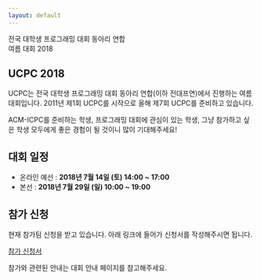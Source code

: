 ```yaml
---
layout: default
---
```


<div class="main-pic-wrapper">
  <img id="main-pic" src="">
  <div class="main-pic-overlay"></div>
  <div class="main-pic-overlay-text">
    전국 대학생 프로그래밍 대회 동아리 연합<br />
    여름 대회 2018
  </div>
</div>

## UCPC 2018

UCPC는 전국 대학생 프로그래밍 대회 동아리 연합(이하 전대프연)에서 진행하는 여름 대회입니다.
2011년 제1회 UCPC를 시작으로 올해 제7회 UCPC를 준비하고 있습니다.

ACM-ICPC를 준비하는 학생, 프로그래밍 대회에 관심이 있는 학생, 그냥 참가하고 싶은 학생 모두에게
좋은 경험이 될 것이니 많이 기대해주세요!

## 대회 일정

 * 온라인 예선 : **2018년 7월 14일 (토) 14:00 ~ 17:00**
 * 본선 : **2018년 7월 29일 (일) 10:00 ~ 19:00**

## 참가 신청

현재 참가팀 신청을 받고 있습니다. 아래 링크에 들어가 신청서를 작성해주시면 됩니다.

[참가 신청서](https://goo.gl/forms/AFmMCbTm8J9S5bea2)

참가와 관련된 안내는 대회 안내 페이지를 참고해주세요.


<script type="text/javascript">
  function lpad(num, pad_str, len) {
    var str = num.toString();
    while (str.length < len) {
      str = pad_str + str;
    }
    return str;
  }
  window.onload = function () {
    var picture_num = Math.floor(Math.random() * 11);
    var picture_name = 'main-pic-' + lpad(picture_num, '0', 2) + '.jpg';
    var path = '{{ "/assets/" | relative_url }}' + picture_name;
    document.getElementById('main-pic').src = path;
  };
</script>
